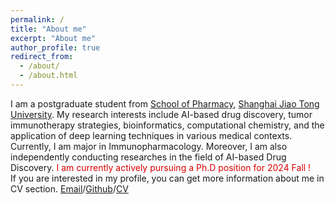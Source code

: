 ```yaml
---
permalink: /
title: "About me"
excerpt: "About me"
author_profile: true
redirect_from: 
  - /about/
  - /about.html
---
```

I am a postgraduate student from [School of Pharmacy](https://pharm.sjtu.edu.cn/old/), [Shanghai Jiao Tong University](https://www.sjtu.edu.cn). 
 My research interests include AI-based drug discovery, tumor immunotherapy strategies, bioinformatics, computational chemistry, and the application of deep learning techniques in various medical contexts. Currently, I am major in Immunopharmacology. Moreover, I am also independently conducting researches in the field of AI-based Drug Discovery. 
<font color="#dd0000">I am currently actively pursuing a Ph.D position for 2024 Fall !</font><br /> If you are interested in my profile, you can get more information about me in CV section.
[Email](mailto:x1090202755@gmail.com)/[Github](https://github.com/ziwuyolanda)/[CV]()






 

 
